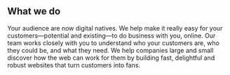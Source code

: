 ## What we do

Your audience are now digital natives. We help make it really easy for your customers—potential and existing—to do business with you, online. Our team works closely with you to understand who your customers are, who they could be, and what they need. We help companies large and small discover how the web can work for them by building fast, delightful and robust websites that turn customers into fans.
